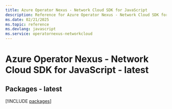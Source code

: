 ```yaml
---
title: Azure Operator Nexus - Network Cloud SDK for JavaScript
description: Reference for Azure Operator Nexus - Network Cloud SDK for JavaScript
ms.date: 02/21/2025
ms.topic: reference
ms.devlang: javascript
ms.service: operatornexus-networkcloud
---
```

# Azure Operator Nexus - Network Cloud SDK for JavaScript - latest
## Packages - latest
[!INCLUDE [packages](operator-nexus---network-cloud-index.md)]
